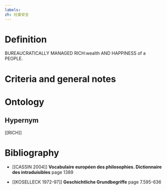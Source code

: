 ```yaml
---
labels: 
zh: 社會安全
---
```


# Definition
BUREAUCRATICALLY MANAGED RICH:wealth AND HAPPINESS of a PEOPLE.
# Criteria and general notes
# Ontology

## Hypernym
[[RICH]]
# Bibliography
- [[CASSIN 2004]]
**Vocabulaire européen des philosophies. Dictionnaire des intraduisibles** page 1389

- [[KOSELLECK 1972-97]]
**Geschichtliche Grundbegriffe** page 7.595-636
